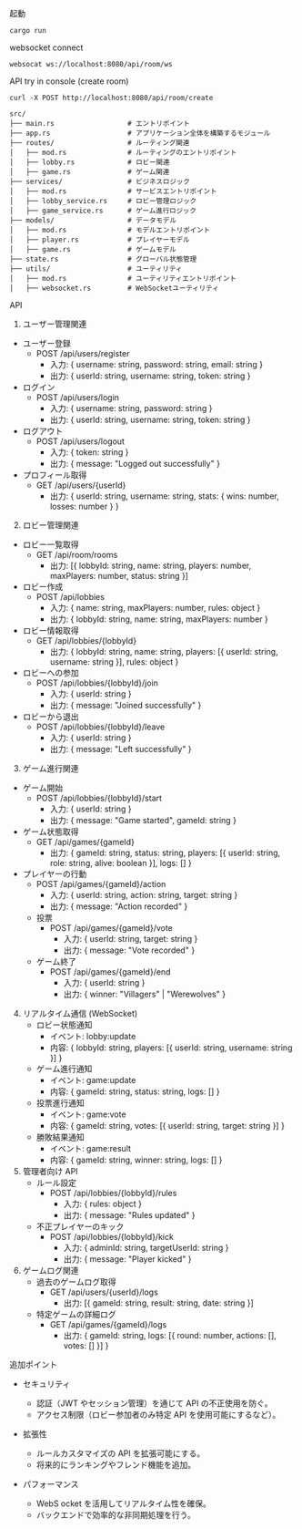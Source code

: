 起動

```
cargo run
```

websocket connect

```
websocat ws://localhost:8080/api/room/ws
```

API try in console (create room)
```
curl -X POST http://localhost:8080/api/room/create
```

```
src/
├── main.rs                  # エントリポイント
├── app.rs                   # アプリケーション全体を構築するモジュール
├── routes/                  # ルーティング関連
│   ├── mod.rs               # ルーティングのエントリポイント
│   ├── lobby.rs             # ロビー関連
│   ├── game.rs              # ゲーム関連
├── services/                # ビジネスロジック
│   ├── mod.rs               # サービスエントリポイント
│   ├── lobby_service.rs     # ロビー管理ロジック
│   ├── game_service.rs      # ゲーム進行ロジック
├── models/                  # データモデル
│   ├── mod.rs               # モデルエントリポイント
│   ├── player.rs            # プレイヤーモデル
│   ├── game.rs              # ゲームモデル
├── state.rs                 # グローバル状態管理
├── utils/                   # ユーティリティ
│   ├── mod.rs               # ユーティリティエントリポイント
│   ├── websocket.rs         # WebSocketユーティリティ
```

API

1. ユーザー管理関連

- ユーザー登録
  - POST /api/users/register
    - 入力: { username: string, password: string, email: string }
    - 出力: { userId: string, username: string, token: string }
- ログイン
  - POST /api/users/login
    - 入力: { username: string, password: string }
    - 出力: { userId: string, username: string, token: string }
- ログアウト
  - POST /api/users/logout
    - 入力: { token: string }
    - 出力: { message: "Logged out successfully" }
- プロフィール取得
  - GET /api/users/{userId}
    - 出力: { userId: string, username: string, stats: { wins: number, losses: number } }

2. ロビー管理関連

- ロビー一覧取得
  - GET /api/room/rooms
    - 出力: [{ lobbyId: string, name: string, players: number, maxPlayers: number, status: string }]
- ロビー作成
  - POST /api/lobbies
    - 入力: { name: string, maxPlayers: number, rules: object }
    - 出力: { lobbyId: string, name: string, maxPlayers: number }
- ロビー情報取得
  - GET /api/lobbies/{lobbyId}
    - 出力: { lobbyId: string, name: string, players: [{ userId: string, username: string }], rules: object }
- ロビーへの参加
  - POST /api/lobbies/{lobbyId}/join
    - 入力: { userId: string }
    - 出力: { message: "Joined successfully" }
- ロビーから退出
  - POST /api/lobbies/{lobbyId}/leave
    - 入力: { userId: string }
    - 出力: { message: "Left successfully" }

3. ゲーム進行関連

- ゲーム開始
  - POST /api/lobbies/{lobbyId}/start
    - 入力: { userId: string }
    - 出力: { message: "Game started", gameId: string }
- ゲーム状態取得
  - GET /api/games/{gameId}
    - 出力: { gameId: string, status: string, players: [{ userId: string, role: string, alive: boolean }], logs: [] }
- プレイヤーの行動
  - POST /api/games/{gameId}/action
    - 入力: { userId: string, action: string, target: string }
    - 出力: { message: "Action recorded" }
  - 投票
    - POST /api/games/{gameId}/vote
      - 入力: { userId: string, target: string }
      - 出力: { message: "Vote recorded" }
  - ゲーム終了
    - POST /api/games/{gameId}/end
      - 入力: { userId: string }
      - 出力: { winner: "Villagers" | "Werewolves" }

4. リアルタイム通信 (WebSocket)
   - ロビー状態通知
     - イベント: lobby:update
     - 内容: { lobbyId: string, players: [{ userId: string, username: string }] }
   - ゲーム進行通知
     - イベント: game:update
     - 内容: { gameId: string, status: string, logs: [] }
   - 投票進行通知
     - イベント: game:vote
     - 内容: { gameId: string, votes: [{ userId: string, target: string }] }
   - 勝敗結果通知
     - イベント: game:result
     - 内容: { gameId: string, winner: string, logs: [] }
5. 管理者向け API
   - ルール設定
     - POST /api/lobbies/{lobbyId}/rules
       - 入力: { rules: object }
       - 出力: { message: "Rules updated" }
   - 不正プレイヤーのキック
     - POST /api/lobbies/{lobbyId}/kick
       - 入力: { adminId: string, targetUserId: string }
       - 出力: { message: "Player kicked" }
6. ゲームログ関連
   - 過去のゲームログ取得
     - GET /api/users/{userId}/logs
       - 出力: [{ gameId: string, result: string, date: string }]
   - 特定ゲームの詳細ログ
     - GET /api/games/{gameId}/logs
       - 出力: { gameId: string, logs: [{ round: number, actions: [], votes: [] }] }

追加ポイント

- セキュリティ

  - 認証（JWT やセッション管理）を通じて API の不正使用を防ぐ。
  - アクセス制限（ロビー参加者のみ特定 API を使用可能にするなど）。

- 拡張性

  - ルールカスタマイズの API を拡張可能にする。
  - 将来的にランキングやフレンド機能を追加。

- パフォーマンス
  - WebS ocket を活用してリアルタイム性を確保。
  - バックエンドで効率的な非同期処理を行う。
